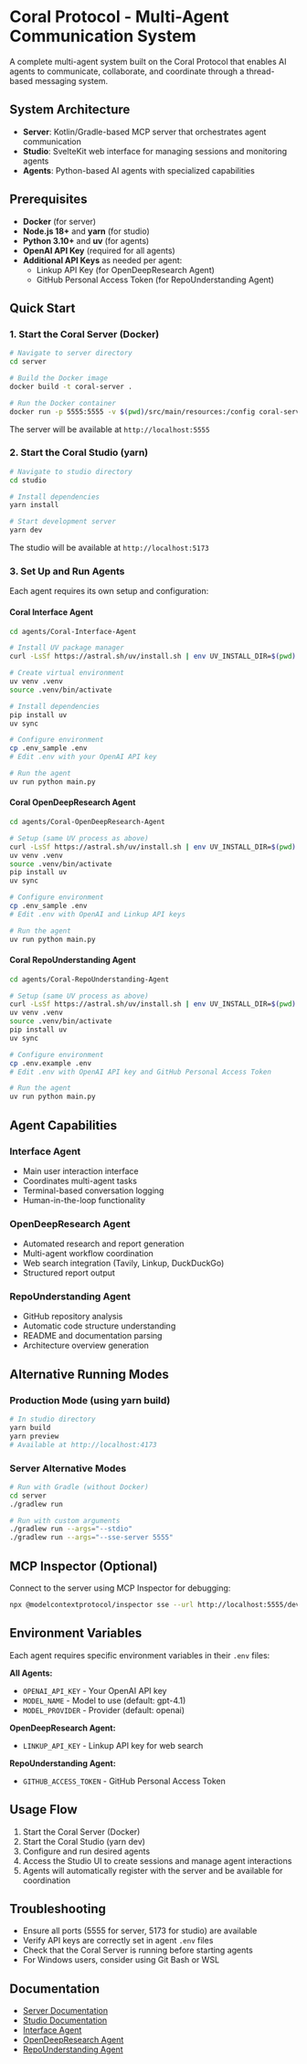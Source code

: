 # Coral Protocol - Multi-Agent Communication System

A complete multi-agent system built on the Coral Protocol that enables AI agents to communicate, collaborate, and coordinate through a thread-based messaging system.

## System Architecture

- **Server**: Kotlin/Gradle-based MCP server that orchestrates agent communication
- **Studio**: SvelteKit web interface for managing sessions and monitoring agents  
- **Agents**: Python-based AI agents with specialized capabilities

## Prerequisites

- **Docker** (for server)
- **Node.js 18+** and **yarn** (for studio)
- **Python 3.10+** and **uv** (for agents)
- **OpenAI API Key** (required for all agents)
- **Additional API Keys** as needed per agent:
  - Linkup API Key (for OpenDeepResearch Agent)
  - GitHub Personal Access Token (for RepoUnderstanding Agent)

## Quick Start

### 1. Start the Coral Server (Docker)

```bash
# Navigate to server directory
cd server

# Build the Docker image
docker build -t coral-server .

# Run the Docker container
docker run -p 5555:5555 -v $(pwd)/src/main/resources:/config coral-server
```

The server will be available at `http://localhost:5555`

### 2. Start the Coral Studio (yarn)

```bash
# Navigate to studio directory  
cd studio

# Install dependencies
yarn install

# Start development server
yarn dev
```

The studio will be available at `http://localhost:5173`

### 3. Set Up and Run Agents

Each agent requires its own setup and configuration:

#### Coral Interface Agent
```bash
cd agents/Coral-Interface-Agent

# Install UV package manager
curl -LsSf https://astral.sh/uv/install.sh | env UV_INSTALL_DIR=$(pwd) sh

# Create virtual environment
uv venv .venv
source .venv/bin/activate

# Install dependencies
pip install uv
uv sync

# Configure environment
cp .env_sample .env
# Edit .env with your OpenAI API key

# Run the agent
uv run python main.py
```

#### Coral OpenDeepResearch Agent
```bash
cd agents/Coral-OpenDeepResearch-Agent

# Setup (same UV process as above)
curl -LsSf https://astral.sh/uv/install.sh | env UV_INSTALL_DIR=$(pwd) sh
uv venv .venv
source .venv/bin/activate
pip install uv
uv sync

# Configure environment
cp .env_sample .env
# Edit .env with OpenAI and Linkup API keys

# Run the agent
uv run python main.py
```

#### Coral RepoUnderstanding Agent
```bash
cd agents/Coral-RepoUnderstanding-Agent

# Setup (same UV process as above)
curl -LsSf https://astral.sh/uv/install.sh | env UV_INSTALL_DIR=$(pwd) sh
uv venv .venv
source .venv/bin/activate
pip install uv
uv sync

# Configure environment
cp .env.example .env
# Edit .env with OpenAI API key and GitHub Personal Access Token

# Run the agent
uv run python main.py
```

## Agent Capabilities

### Interface Agent
- Main user interaction interface
- Coordinates multi-agent tasks
- Terminal-based conversation logging
- Human-in-the-loop functionality

### OpenDeepResearch Agent  
- Automated research and report generation
- Multi-agent workflow coordination
- Web search integration (Tavily, Linkup, DuckDuckGo)
- Structured report output

### RepoUnderstanding Agent
- GitHub repository analysis
- Automatic code structure understanding
- README and documentation parsing
- Architecture overview generation

## Alternative Running Modes

### Production Mode (using yarn build)
```bash
# In studio directory
yarn build
yarn preview
# Available at http://localhost:4173
```

### Server Alternative Modes
```bash
# Run with Gradle (without Docker)
cd server
./gradlew run

# Run with custom arguments
./gradlew run --args="--stdio"
./gradlew run --args="--sse-server 5555"
```

## MCP Inspector (Optional)
Connect to the server using MCP Inspector for debugging:
```bash
npx @modelcontextprotocol/inspector sse --url http://localhost:5555/devmode/exampleApplication/privkey/session1/sse
```

## Environment Variables

Each agent requires specific environment variables in their `.env` files:

**All Agents:**
- `OPENAI_API_KEY` - Your OpenAI API key
- `MODEL_NAME` - Model to use (default: gpt-4.1)
- `MODEL_PROVIDER` - Provider (default: openai)

**OpenDeepResearch Agent:**
- `LINKUP_API_KEY` - Linkup API key for web search

**RepoUnderstanding Agent:**
- `GITHUB_ACCESS_TOKEN` - GitHub Personal Access Token

## Usage Flow

1. Start the Coral Server (Docker)
2. Start the Coral Studio (yarn dev)
3. Configure and run desired agents
4. Access the Studio UI to create sessions and manage agent interactions
5. Agents will automatically register with the server and be available for coordination

## Troubleshooting

- Ensure all ports (5555 for server, 5173 for studio) are available
- Verify API keys are correctly set in agent `.env` files
- Check that the Coral Server is running before starting agents
- For Windows users, consider using Git Bash or WSL

## Documentation

- [Server Documentation](server/README.md)
- [Studio Documentation](studio/README.md)
- [Interface Agent](agents/Coral-Interface-Agent/README.md)
- [OpenDeepResearch Agent](agents/Coral-OpenDeepResearch-Agent/README.md)
- [RepoUnderstanding Agent](agents/Coral-RepoUnderstanding-Agent/README.md)